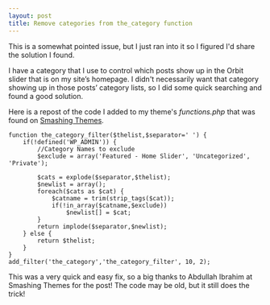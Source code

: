 ```yaml
---
layout: post
title: Remove categories from the_category function
---
```


This is a somewhat pointed issue, but I just ran into it so I figured I'd share the solution I found.

I have a category that I use to control which posts show up in the Orbit slider that is on my site’s homepage. I didn't necessarily want that category showing up in those posts’ category lists, so I did some quick searching and found a good solution.

Here is a repost of the code I added to my theme's *functions.php* that was found on [Smashing Themes](http://www.smashingthemes.com/blog/how-to-remove-categories-from-the_category-function-in-wordpress/).

```
function the_category_filter($thelist,$separator=' ') {
    if(!defined('WP_ADMIN')) {
        //Category Names to exclude
        $exclude = array('Featured - Home Slider', 'Uncategorized', 'Private');
         
        $cats = explode($separator,$thelist);
        $newlist = array();
        foreach($cats as $cat) {
            $catname = trim(strip_tags($cat));
            if(!in_array($catname,$exclude))
                $newlist[] = $cat;
        }
        return implode($separator,$newlist);
    } else {
        return $thelist;
    }
}
add_filter('the_category','the_category_filter', 10, 2);
```

This was a very quick and easy fix, so a big thanks to Abdullah Ibrahim at Smashing Themes for the post! The code may be old, but it still does the trick!
